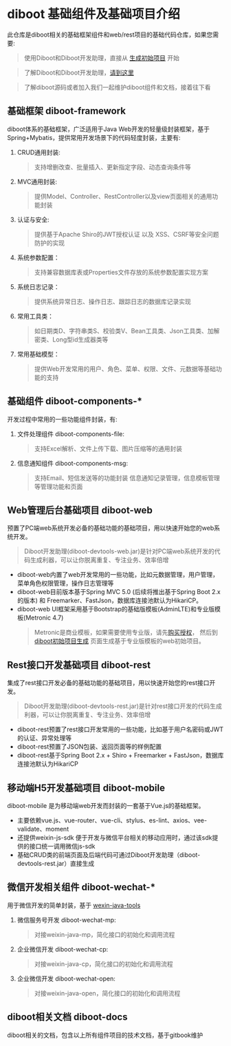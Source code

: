 # diboot 基础组件及基础项目介绍
此仓库是diboot相关的基础框架组件和web/rest项目的基础代码仓库，如果您需要: 
 > 使用Diboot和Diboot开发助理，直接从 [生成初始项目](https://www.diboot.com/g/) 开始
 
 > 了解Diboot和Diboot开发助理，[请到这里](http://www.diboot.com/)
 
 > 了解diboot源码或者加入我们一起维护diboot组件和文档，接着往下看

## 基础框架 diboot-framework
diboot体系的基础框架，广泛适用于Java Web开发的轻量级封装框架，基于Spring+Mybatis，提供常用开发场景下的代码轻度封装，主要有:
1. CRUD通用封装: 
    > 支持增删改查、批量插入、更新指定字段、动态查询条件等
2. MVC通用封装: 
    > 提供Model、Controller、RestController以及view页面相关的通用功能封装
3. 认证与安全: 
    > 提供基于Apache Shiro的JWT授权认证 以及 XSS、CSRF等安全问题防护的实现
4. 系统参数配置：
    > 支持兼容数据库表或Properties文件存放的系统参数配置实现方案
5. 系统日志记录：
    > 提供系统异常日志、操作日志、跟踪日志的数据库记录实现
6. 常用工具类：
    > 如日期类D、字符串类S、校验类V、Bean工具类、Json工具类、加解密类、Long型id生成器类等
7. 常用基础模型：
    > 提供Web开发常用的用户、角色、菜单、权限、文件、元数据等基础功能的支持

## 基础组件 diboot-components-*
开发过程中常用的一些功能组件封装，有:
1. 文件处理组件 diboot-components-file: 
    > 支持Excel解析、文件上传下载、图片压缩等的通用封装
2. 信息通知组件 diboot-components-msg: 
    > 支持Email、短信发送等的功能封装
    > 信息通知记录管理，信息模板管理等管理功能和页面    

## Web管理后台基础项目 diboot-web
预置了PC端web系统开发必备的基础功能的基础项目，用以快速开始您的web系统开发。
> Diboot开发助理(diboot-devtools-web.jar)是针对PC端web系统开发的代码生成利器，可以让你脱离重复、专注业务、效率倍增

* diboot-web内置了web开发常用的一些功能，比如元数据管理，用户管理，菜单角色权限管理，操作日志管理等
* diboot-web目前版本基于Spring MVC 5.0 (后续将推出基于Spring Boot 2.x的版本) 和 Freemarker、FastJson，数据库连接池默认为HikariCP。
* diboot-web UI框架采用基于Bootstrap的基础版模板(AdminLTE)和专业版模板(Metronic 4.7)
    > Metronic是商业模板，如果需要使用专业版，请先[购买授权](https://themeforest.net/item/metronic-responsive-admin-dashboard-template/4021469)，
      然后到 [diboot初始项目生成](https://www.diboot.com/g/) 页面生成基于专业版模板的web初始项目。
                
## Rest接口开发基础项目 diboot-rest
集成了rest接口开发必备的基础功能的基础项目，用以快速开始您的rest接口开发。
> Diboot开发助理(diboot-devtools-rest.jar)是针对rest接口开发的代码生成利器，可以让你脱离重复、专注业务、效率倍增
  
* diboot-rest预置了rest接口开发常用的一些功能，比如基于用户名密码或JWT的认证、异常处理等
* diboot-rest预置了JSON包装、返回页面等的样例配置
* diboot-rest基于Spring Boot 2.x + Shiro + Freemarker + FastJson，数据库连接池默认为HikariCP
 
## 移动端H5开发基础项目 diboot-mobile
diboot-mobile 是为移动端web开发而封装的一套基于Vue.js的基础框架。

* 主要依赖vue.js、vue-router、vue-cli、stylus、es-lint、axios、vee-validate、moment
* 还提供weixin-js-sdk 便于开发与微信平台相关的移动应用时，通过该sdk提供的接口统一调用微信js-sdk
* 基础CRUD类的前端页面及后端代码可通过Diboot开发助理（diboot-devtools-rest.jar）直接生成

## 微信开发相关组件 diboot-wechat-*
  用于微信开发的简单封装，基于 [wexin-java-tools](https://github.com/wechat-group/weixin-java-tools)
1. 微信服务号开发 diboot-wechat-mp: 
    > 对接weixin-java-mp，简化接口的初始化和调用流程
2. 企业微信开发 diboot-wechat-cp: 
    > 对接weixin-java-cp，简化接口的初始化和调用流程
3. 企业微信开发 diboot-wechat-open: 
    > 对接weixin-java-open，简化接口的初始化和调用流程

## diboot相关文档 diboot-docs
diboot相关的文档，包含以上所有组件项目的技术文档，基于gitbook维护
